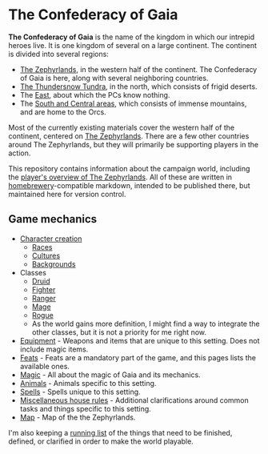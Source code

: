 # The Confederacy of Gaia

**The Confederacy of Gaia** is the name of the kingdom in which our intrepid heroes live.  It is one kingdom of several on a large continent.  The continent is divided into several regions:

* [The Zephyrlands](zephyrlands.md), in the western half of the continent.  The Confederacy of Gaia is here, along with several neighboring countries.
* [The Thundersnow Tundra](thundersnow-tundra.md), in the north, which consists of frigid deserts.
* The [East](east.md), about which the PCs know nothing.
* The [South and Central areas](central.md), which consists of immense mountains, and are home to the Orcs.

Most of the currently existing materials cover the western half of the continent, centered on [The Zephyrlands](zephyrlands.md).  There are a few other countries around The Zephyrlands, but they will primarily be supporting players in the action.

This repository contains information about the campaign world, including the [player's overview of The Zephyrlands](zephyrlands.md).  All of these are written in [homebrewery](http://homebrewery.naturalcrit.com/)-compatible markdown, intended to be published there, but maintained here for version control.

## Game mechanics

* [Character creation](character-creation.md)
  * [Races](races.md)
  * [Cultures](races.md#cultures)
  * [Backgrounds](backgrounds.md)
* Classes
  * [Druid](druid.md)
  * [Fighter](fighter.md)
  * [Ranger](ranger.md)
  * [Mage](mage.md)
  * [Rogue](rogue.md)
  * As the world gains more definition, I might find a way to integrate the other classes, but it is not a priority for me right now.
* [Equipment](equipment.md) - Weapons and items that are unique to this setting.  Does not include magic items.
* [Feats](feats.md) - Feats are a mandatory part of the game, and this pages lists the available ones.
* [Magic](magic.md) - All about the magic of Gaia and its mechanics.
* [Animals](animals.md) - Animals specific to this setting.
* [Spells](spells.md) - Spells unique to this setting.
* [Miscellaneous house rules](house-rules.md) - Additional clarifications around common tasks and things specific to this setting.
* [Map](map.md) - Map of the the Zephyrlands.


I'm also keeping a [running list](TODO.md) of the things that need to be finished, defined, or clarified in order to make the world playable.
